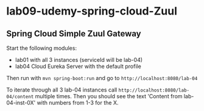 # lab09-udemy-spring-cloud-Zuul
## Spring Cloud Simple Zuul Gateway

Start the following modules:
* lab01 with all 3 instances (serviceId will be lab-04)
* lab04 Cloud Eureka Server with the default profile

Then run with `mvn spring-boot:run` and go to `http://localhost:8080/lab-04`

To iterate through all 3 lab-04 instances call `http://localhost:8080/lab-04/content` multiple times. Then you should see the text 'Content from lab-04-inst-0X' with numbers from 1-3 for the X.

